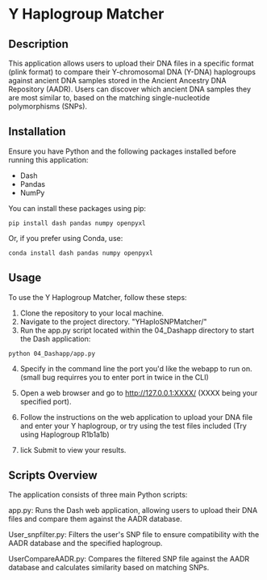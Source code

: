 # Y Haplogroup Matcher

## Description

This application allows users to upload their DNA files in a specific format (plink format) to compare their Y-chromosomal DNA (Y-DNA) haplogroups against ancient DNA samples stored in the Ancient Ancestry DNA Repository (AADR). Users can discover which ancient DNA samples they are most similar to, based on the matching single-nucleotide polymorphisms (SNPs).

## Installation

Ensure you have Python and the following packages installed before running this application:

- Dash
- Pandas
- NumPy

You can install these packages using pip:

```shell
pip install dash pandas numpy openpyxl
```

Or, if you prefer using Conda, use:

```shell
conda install dash pandas numpy openpyxl
```
## Usage
To use the Y Haplogroup Matcher, follow these steps:

1. Clone the repository to your local machine.
2. Navigate to the project directory. "YHaploSNPMatcher/"
3. Run the app.py script located within the 04_Dashapp directory to start the Dash application:
```shell
python 04_Dashapp/app.py
```
4. Specify in the command line the port you'd like the webapp to run on.
(small bug requirres you to enter port in twice in the CLI)

5. Open a web browser and go to http://127.0.0.1:XXXX/ (XXXX being your specified port).

6. Follow the instructions on the web application to upload your DNA file and enter your Y haplogroup, or try using the test files included (Try using Haplogroup R1b1a1b)

7. lick Submit to view your results.

## Scripts Overview

The application consists of three main Python scripts:

app.py: Runs the Dash web application, allowing users to upload their DNA files and compare them against the AADR database.

User_snpfilter.py: Filters the user's SNP file to ensure compatibility with the AADR database and the specified haplogroup.

UserCompareAADR.py: Compares the filtered SNP file against the AADR database and calculates similarity based on matching SNPs.